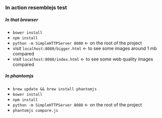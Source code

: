 ### In action resemblejs test

##### In that browser
- `bower install`
- `npm install`
- `python -m SimpleHTTPServer 8080` <- on the root of the project
- visit `localhost:8080/bigger.html` <- to see some images around 1 mb compared
- visit `localhost:8080/index.html` <- to see some web quality images compared

##### In phantomjs
- `brew update && brew install phantomjs`
- `bower install`
- `npm install`
- `python -m SimpleHTTPServer 8080` <- on the root of the project
- `phantomjs compare.js`
